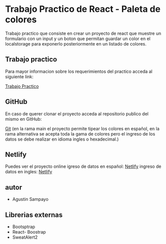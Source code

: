 # Trabajo Practico de React - Paleta de colores

Trabajo practico que consiste en crear un proyecto de react que muestre un formulario con un input y un boton que permitan guardar un color en el localstorage para exponerlo posteriormente en un listado de colores.

## Trabajo practico

Para mayor informacion sobre los requerimientos del practico acceda al siguiente link:

[Trabajo Practico](https://docs.google.com/document/d/1yFK09NIwbUug5p0M_q1ESPXH4xaCS9sNqzYEOehxoJc/edit#)

## GitHub

En caso de querer clonar el proyecto acceda al repositorio publico del mismo en GitHub:

[Git](https://github.com/agustines82/TpReact6-paletaColores)
(en la rama main el proyecto permite tipear los colores en español, en la rama alternativa se acepta toda la gama de colores pero el ingreso de los datos se debe realizar en idioma ingles o hexadecimal.)

## Netlify

Puedes ver el proyecto online
igreso de datos en español:
[Netlify](https://taupe-daffodil-168d9a.netlify.app/)
ingreso de datos en ingles:
[Netlify](https://deluxe-manatee-d8788b.netlify.app/)

## autor

-   Agustin Sampayo

## Librerias externas

-   Bootsptrap
-   React- Boostrap
-   SweatAlert2
